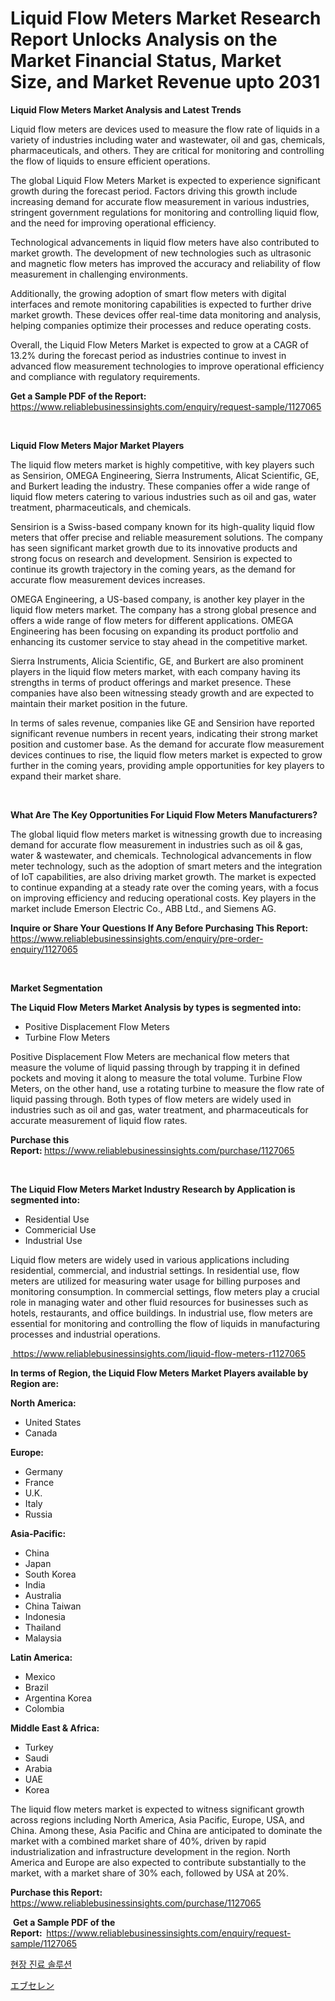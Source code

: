 <p><h1>Liquid Flow Meters Market Research Report Unlocks Analysis on the Market Financial Status, Market Size, and Market Revenue upto 2031</h1></p><p><strong>Liquid Flow Meters Market Analysis and Latest Trends</strong></p>
<p><p>Liquid flow meters are devices used to measure the flow rate of liquids in a variety of industries including water and wastewater, oil and gas, chemicals, pharmaceuticals, and others. They are critical for monitoring and controlling the flow of liquids to ensure efficient operations.</p><p>The global Liquid Flow Meters Market is expected to experience significant growth during the forecast period. Factors driving this growth include increasing demand for accurate flow measurement in various industries, stringent government regulations for monitoring and controlling liquid flow, and the need for improving operational efficiency.</p><p>Technological advancements in liquid flow meters have also contributed to market growth. The development of new technologies such as ultrasonic and magnetic flow meters has improved the accuracy and reliability of flow measurement in challenging environments.</p><p>Additionally, the growing adoption of smart flow meters with digital interfaces and remote monitoring capabilities is expected to further drive market growth. These devices offer real-time data monitoring and analysis, helping companies optimize their processes and reduce operating costs.</p><p>Overall, the Liquid Flow Meters Market is expected to grow at a CAGR of 13.2% during the forecast period as industries continue to invest in advanced flow measurement technologies to improve operational efficiency and compliance with regulatory requirements.</p></p>
<p><strong>Get a Sample PDF of the Report:&nbsp;</strong> <a href="https://www.reliablebusinessinsights.com/enquiry/request-sample/1127065">https://www.reliablebusinessinsights.com/enquiry/request-sample/1127065</a></p>
<p>&nbsp;</p>
<p><strong>Liquid Flow Meters Major Market Players</strong></p>
<p><p>The liquid flow meters market is highly competitive, with key players such as Sensirion, OMEGA Engineering, Sierra Instruments, Alicat Scientific, GE, and Burkert leading the industry. These companies offer a wide range of liquid flow meters catering to various industries such as oil and gas, water treatment, pharmaceuticals, and chemicals.</p><p>Sensirion is a Swiss-based company known for its high-quality liquid flow meters that offer precise and reliable measurement solutions. The company has seen significant market growth due to its innovative products and strong focus on research and development. Sensirion is expected to continue its growth trajectory in the coming years, as the demand for accurate flow measurement devices increases.</p><p>OMEGA Engineering, a US-based company, is another key player in the liquid flow meters market. The company has a strong global presence and offers a wide range of flow meters for different applications. OMEGA Engineering has been focusing on expanding its product portfolio and enhancing its customer service to stay ahead in the competitive market.</p><p>Sierra Instruments, Alicia Scientific, GE, and Burkert are also prominent players in the liquid flow meters market, with each company having its strengths in terms of product offerings and market presence. These companies have also been witnessing steady growth and are expected to maintain their market position in the future.</p><p>In terms of sales revenue, companies like GE and Sensirion have reported significant revenue numbers in recent years, indicating their strong market position and customer base. As the demand for accurate flow measurement devices continues to rise, the liquid flow meters market is expected to grow further in the coming years, providing ample opportunities for key players to expand their market share.</p></p>
<p>&nbsp;</p>
<p><strong>What Are The Key Opportunities For Liquid Flow Meters Manufacturers?</strong></p>
<p><p>The global liquid flow meters market is witnessing growth due to increasing demand for accurate flow measurement in industries such as oil & gas, water & wastewater, and chemicals. Technological advancements in flow meter technology, such as the adoption of smart meters and the integration of IoT capabilities, are also driving market growth. The market is expected to continue expanding at a steady rate over the coming years, with a focus on improving efficiency and reducing operational costs. Key players in the market include Emerson Electric Co., ABB Ltd., and Siemens AG.</p></p>
<p><strong>Inquire or Share Your Questions If Any Before Purchasing This Report:</strong> <a href="https://www.reliablebusinessinsights.com/enquiry/pre-order-enquiry/1127065">https://www.reliablebusinessinsights.com/enquiry/pre-order-enquiry/1127065</a></p>
<p>&nbsp;</p>
<p><strong>Market Segmentation</strong></p>
<p><strong>The Liquid Flow Meters Market Analysis by types is segmented into:</strong></p>
<p><ul><li>Positive Displacement Flow Meters</li><li>Turbine Flow Meters</li></ul></p>
<p><p>Positive Displacement Flow Meters are mechanical flow meters that measure the volume of liquid passing through by trapping it in defined pockets and moving it along to measure the total volume. Turbine Flow Meters, on the other hand, use a rotating turbine to measure the flow rate of liquid passing through. Both types of flow meters are widely used in industries such as oil and gas, water treatment, and pharmaceuticals for accurate measurement of liquid flow rates.</p></p>
<p><strong>Purchase this Report:&nbsp;</strong><a href="https://www.reliablebusinessinsights.com/purchase/1127065">https://www.reliablebusinessinsights.com/purchase/1127065</a></p>
<p>&nbsp;</p>
<p><strong>The Liquid Flow Meters Market Industry Research by Application is segmented into:</strong></p>
<p><ul><li>Residential Use</li><li>Commericial Use</li><li>Industrial Use</li></ul></p>
<p><p>Liquid flow meters are widely used in various applications including residential, commercial, and industrial settings. In residential use, flow meters are utilized for measuring water usage for billing purposes and monitoring consumption. In commercial settings, flow meters play a crucial role in managing water and other fluid resources for businesses such as hotels, restaurants, and office buildings. In industrial use, flow meters are essential for monitoring and controlling the flow of liquids in manufacturing processes and industrial operations.</p></p>
<p><a href="https://www.reliablebusinessinsights.com/liquid-flow-meters-r1127065">&nbsp;https://www.reliablebusinessinsights.com/liquid-flow-meters-r1127065</a></p>
<p><strong>In terms of Region, the Liquid Flow Meters Market Players available by Region are:</strong></p>
<p>
    <p> <strong> North America: </strong>
        <ul>
            <li>United States</li>
            <li>Canada</li>
        </ul>
        </p> 
    <p> <strong> Europe: </strong>
        <ul>
            <li>Germany</li>
            <li>France</li>
            <li>U.K.</li>
            <li>Italy</li>
            <li>Russia</li>
        </ul>
        </p> 
    <p> <strong> Asia-Pacific: </strong>
        <ul>
            <li>China</li>
            <li>Japan</li>
            <li>South Korea</li>
            <li>India</li>
            <li>Australia</li>
            <li>China Taiwan</li>
            <li>Indonesia</li>
            <li>Thailand</li>
            <li>Malaysia</li>
        </ul>
        </p> 
    <p> <strong> Latin America: </strong>
        <ul>
            <li>Mexico</li>
            <li>Brazil</li>
            <li>Argentina Korea</li>
            <li>Colombia</li>
        </ul>
        </p> 
    <p> <strong> Middle East & Africa: </strong>
        <ul>
            <li>Turkey</li>
            <li>Saudi</li>
            <li>Arabia</li>
            <li>UAE</li>
            <li>Korea</li>
        </ul>
    </p>
    </p>
<p><p>The liquid flow meters market is expected to witness significant growth across regions including North America, Asia Pacific, Europe, USA, and China. Among these, Asia Pacific and China are anticipated to dominate the market with a combined market share of 40%, driven by rapid industrialization and infrastructure development in the region. North America and Europe are also expected to contribute substantially to the market, with a market share of 30% each, followed by USA at 20%.</p></p>
<p><strong>Purchase this Report: </strong><a href="https://www.reliablebusinessinsights.com/purchase/1127065">https://www.reliablebusinessinsights.com/purchase/1127065</a></p>
<p>&nbsp;<strong>Get a Sample PDF of the Report:&nbsp;&nbsp;</strong><a href="https://www.reliablebusinessinsights.com/enquiry/request-sample/1127065">https://www.reliablebusinessinsights.com/enquiry/request-sample/1127065</a></p>
<p><strong></strong></p>
<p><p><a href="https://github.com/GabrielBlanda5656/Market-Research-Report-List-2/blob/main/1747944171103.md">현장 진료 솔루션</a></p><p><a href="https://github.com/moulafa/Market-Research-Report-List-2/blob/main/9849801159583.md">エブセレン</a></p></p>